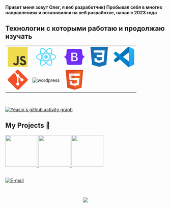 <h4>Привет меня зовут Олег, я веб разработчик) Пробывал себя в многих направлениях и остановился на веб разработке, начал с 2023 года<h4>

<h2>Технологии с которыми работаю и продолжаю изучать</h2>
 <table width="100% height="100%" align="center">
   <tr>
      <td align="center">
      <img alt="javascript" height=64px src="https://raw.githubusercontent.com/devicons/devicon/master/icons/javascript/javascript-original.svg">
    </td>
     <td align="center">
       <img alt="React" height=64px src="https://github.com/devicons/devicon/blob/master/icons/react/react-original.svg">
     </td> 
     <td align="center">
      <img alt="bootstrap" height=64px src="https://raw.githubusercontent.com/devicons/devicon/master/icons/bootstrap/bootstrap-plain.svg">
    </td>
     <td align="center">
       <img alt="css" height=64px src= "https://github.com/devicons/devicon/blob/master/icons/css3/css3-plain.svg">
     </td>
     <td align="center">
       <img alt="vscode" height=64px src="https://github.com/devicons/devicon/blob/master/icons/vscode/vscode-original.svg">
     </td> 
   </tr>
   <tr>
     <td align="center">
       <img alt="git" height=64px src="https://github.com/devicons/devicon/blob/master/icons/git/git-original.svg">
     </td>  
    <td align="center">
       <img alt="wordpress" height=64px src="https://miro.medium.com/v2/resize:fit:720/format:webp/1*F9QwZsjxEcwZRD0CaKTBEQ.png">
     </td> 
     <td align="center">
       <img alt="html5" height=64px src="https://github.com/devicons/devicon/blob/master/icons/html5/html5-original.svg">
     </td> 
   </tr>

 </table>
 
<br>




[![Yeasin`s github activity graph](https://github-readme-activity-graph.vercel.app/graph?username=yeazin&theme=github-compact)](https://github.com/yeazin/github-readme-activity-graph)



 
<h2> My Projects 📁</h2>
<a href="https://olegoryschenko.github.io/calculator/">
	<img src="https://cdn.iconscout.com/icon/free/png-512/free-calculator-717-461704.png?f=webp&w=256" width="100px" height="100px">
</a>

<a href="https://olegoryschenko.github.io/renzist/">
	<img src="https://cdn-icons-png.flaticon.com/512/1198/1198317.png" width="100px" height="100px">
</a>
<a href="https://olegoryschenko.github.io/calculator/">
	<img src="https://img.freepik.com/premium-vector/vector-simple-classic-round-wall-clock-transparent-background_686498-352.jpg?semt=ais_hybrid" width="100px" height="100px">
</a>

<br>
<br>


<p>
  <a href="mailto:olegoryschenko1123gmail.com" target="_blank"><img alt="E-mail" src="https://img.shields.io/badge/-Gmail-ea4335?style=flat-square&logo=Gmail&logoColor=white" /></a>
</p>


<br>

 <p align="center">
  <img src="https://capsule-render.vercel.app/api?type=waving&color=gradient&height=80&section=footer"/>
</p>
<!--
**yeazin/yeazin** is a ✨ _special_ ✨ repository because its `README.md` (this file) appears on your GitHub profile.

Here are some ideas to get you started:

 🔭 Сейчас я работаю с React js
- 🌱 Сейчас я продолжаю учить React js 

<a href="https://github.com/yeazin/stargazers"><img src="https://img.shields.io/github/stars/yeazin" alt="Stars Badge"/></a>

-->
